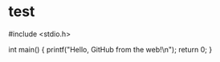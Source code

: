 # test
#include <stdio.h>

int main() {
    printf("Hello, GitHub from the web!\n");
    return 0;
}

